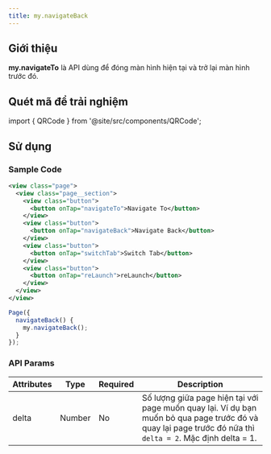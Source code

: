 ```yaml
---
title: my.navigateBack
---
```


## Giới thiệu

**my.navigateTo** là API dùng để đóng màn hình hiện tại và trở lại màn hình trước đó.

## Quét mã để trải nghiệm

import { QRCode } from '@site/src/components/QRCode';

<QRCode page="pages/api/navigator/index" />

## Sử dụng

### Sample Code

```xml
<view class="page">
  <view class="page__section">
    <view class="button">
      <button onTap="navigateTo">Navigate To</button>
    </view>
    <view class="button">
      <button onTap="navigateBack">Navigate Back</button>
    </view>
    <view class="button">
      <button onTap="switchTab">Switch Tab</button>
    </view>
    <view class="button">
      <button onTap="reLaunch">reLaunch</button>
    </view>
  </view>
</view>
```

```js
Page({
  navigateBack() {
    my.navigateBack();
  }
});
```

### API Params

| Attributes | Type   | Required | Description                                                                                                                                                |
| ---------- | ------ | -------- | ---------------------------------------------------------------------------------------------------------------------------------------------------------- |
| delta      | Number | No       | Số lượng giữa page hiện tại với page muốn quay lại. Ví dụ bạn muốn bỏ qua page trước đó và quay lại page trước đó nữa thì `delta = 2`. Mặc định delta = 1. |
